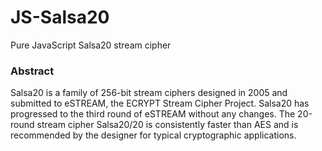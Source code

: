 # JS-Salsa20
Pure JavaScript Salsa20 stream cipher

### Abstract
Salsa20 is a family of 256-bit stream ciphers designed in 2005
and submitted to eSTREAM, the ECRYPT Stream Cipher Project.
Salsa20 has progressed to the third round of eSTREAM without any
changes. The 20-round stream cipher Salsa20/20 is consistently faster
than AES and is recommended by the designer for typical cryptographic
applications.
